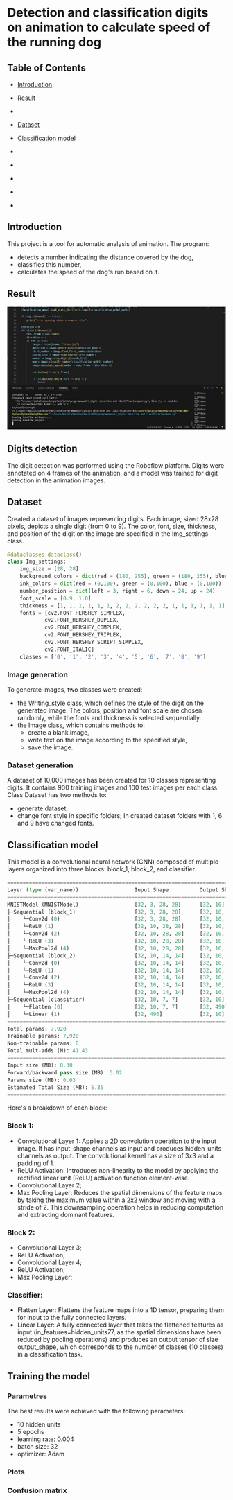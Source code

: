 # Detection and classification digits on animation to calculate speed of the running dog

## Table of Contents

- [Introduction](#introduction)
- [Result](#result)
- []()
- [Dataset](#dataset)
- [Classification model](#classification-model)

- []()
- []()
- []()
- []()
- []()

  
## Introduction
This project is a tool for automatic analysis of animation. The program:
* detects a number indicating the distance covered by the dog,
* classifies this number,
* calculates the speed of the dog's run based on it.

## Result
![](https://github.com/NataliaNadolna/Digits-detection-and-classification/blob/main/result.gif)

## Digits detection
The digit detection was performed using the Roboflow platform. Digits were annotated on 4 frames of the animation, and a model was trained for digit detection in the animation images.

## Dataset
Created a dataset of images representing digits. Each image, sized 28x28 pixels, depicts a single digit (from 0 to 9). The color, font, size, thickness, and position of the digit on the image are specified in the Img_settings class.
```python
@dataclasses.dataclass()
class Img_settings:
    img_size = [28, 28]
    background_colors = dict(red = (180, 255), green = (180, 255), blue = (180, 255))
    ink_colors = dict(red = (0,100), green = (0,100), blue = (0,100))
    number_position = dict(left = 3, right = 6, down = 24, up = 24)
    font_scale = [0.9, 1.0]
    thickness = [1, 1, 1, 1, 1, 1, 2, 2, 2, 2, 2, 2, 1, 1, 1, 1, 1, 1]
    fonts = [cv2.FONT_HERSHEY_SIMPLEX,
            cv2.FONT_HERSHEY_DUPLEX, 
            cv2.FONT_HERSHEY_COMPLEX, 
            cv2.FONT_HERSHEY_TRIPLEX,
            cv2.FONT_HERSHEY_SCRIPT_SIMPLEX,
            cv2.FONT_ITALIC]
    classes = ['0', '1', '2', '3', '4', '5', '6', '7', '8', '9']
```

### Image generation
To generate images, two classes were created: 
* the Writing_style class, which defines the style of the digit on the generated image. The colors, position and font scale are chosen randomly, while the fonts and thickness is selected sequentially.
* the Image class, which contains methods to:
  - create a blank image,
  - write text on the image according to the specified style,
  - save the image.

### Dataset generation
A dataset of 10,000 images has been created for 10 classes representing digits. It contains 900 training images and 100 test images per each class.
Class Dataset has two methods to:
* generate dataset;
* change font style in specific folders;
In created dataset folders with 1, 6 and 9 have changed fonts.
  
## Classification model
This model is a convolutional neural network (CNN) composed of multiple layers organized into three blocks: block_1, block_2, and classifier.
```python
========================================================================================================================
Layer (type (var_name))                  Input Shape          Output Shape         Param #              Trainable
========================================================================================================================
MNISTModel (MNISTModel)                  [32, 3, 28, 28]      [32, 10]             --                   True
├─Sequential (block_1)                   [32, 3, 28, 28]      [32, 10, 14, 14]     --                   True
│    └─Conv2d (0)                        [32, 3, 28, 28]      [32, 10, 28, 28]     280                  True
│    └─ReLU (1)                          [32, 10, 28, 28]     [32, 10, 28, 28]     --                   --
│    └─Conv2d (2)                        [32, 10, 28, 28]     [32, 10, 28, 28]     910                  True
│    └─ReLU (3)                          [32, 10, 28, 28]     [32, 10, 28, 28]     --                   --
│    └─MaxPool2d (4)                     [32, 10, 28, 28]     [32, 10, 14, 14]     --                   --
├─Sequential (block_2)                   [32, 10, 14, 14]     [32, 10, 7, 7]       --                   True
│    └─Conv2d (0)                        [32, 10, 14, 14]     [32, 10, 14, 14]     910                  True
│    └─ReLU (1)                          [32, 10, 14, 14]     [32, 10, 14, 14]     --                   --
│    └─Conv2d (2)                        [32, 10, 14, 14]     [32, 10, 14, 14]     910                  True
│    └─ReLU (3)                          [32, 10, 14, 14]     [32, 10, 14, 14]     --                   --
│    └─MaxPool2d (4)                     [32, 10, 14, 14]     [32, 10, 7, 7]       --                   --
├─Sequential (classifier)                [32, 10, 7, 7]       [32, 10]             --                   True
│    └─Flatten (0)                       [32, 10, 7, 7]       [32, 490]            --                   --
│    └─Linear (1)                        [32, 490]            [32, 10]             4,910                True
========================================================================================================================
Total params: 7,920
Trainable params: 7,920
Non-trainable params: 0
Total mult-adds (M): 41.43
========================================================================================================================
Input size (MB): 0.30
Forward/backward pass size (MB): 5.02
Params size (MB): 0.03
Estimated Total Size (MB): 5.35
========================================================================================================================
```

Here's a breakdown of each block:
### Block 1:
* Convolutional Layer 1: Applies a 2D convolution operation to the input image. It has input_shape channels as input and produces hidden_units channels as output. The convolutional kernel has a size of 3x3 and a padding of 1.
* ReLU Activation: Introduces non-linearity to the model by applying the rectified linear unit (ReLU) activation function element-wise.
* Convolutional Layer 2;
* Max Pooling Layer: Reduces the spatial dimensions of the feature maps by taking the maximum value within a 2x2 window and moving with a stride of 2. This downsampling operation helps in reducing computation and extracting dominant features.
### Block 2:
* Convolutional Layer 3;
* ReLU Activation;
* Convolutional Layer 4;
* ReLU Activation;
* Max Pooling Layer;
### Classifier:
* Flatten Layer: Flattens the feature maps into a 1D tensor, preparing them for input to the fully connected layers.
* Linear Layer: A fully connected layer that takes the flattened features as input (in_features=hidden_units*7*7, as the spatial dimensions have been reduced by pooling operations) and produces an output tensor of size output_shape, which corresponds to the number of classes (10 classes) in a classification task.


## Training the model
### Parametres
The best results were achieved with the following parameters:
* 10 hidden units
* 5 epochs
* learning rate: 0.004
* batch size: 32
* optimizer: Adam

### Plots


### Confusion matrix
